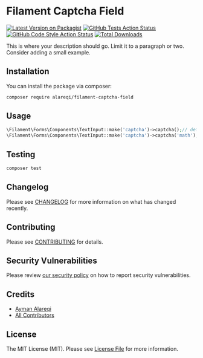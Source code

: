 # Filament Captcha Field

[![Latest Version on Packagist](https://img.shields.io/packagist/v/alareqi/filament-captcha-field.svg?style=flat-square)](https://packagist.org/packages/alareqi/filament-captcha-field)
[![GitHub Tests Action Status](https://img.shields.io/github/actions/workflow/status/alareqi/filament-captcha-field/run-tests.yml?branch=main&label=tests&style=flat-square)](https://github.com/alareqi/filament-captcha-field/actions?query=workflow%3Arun-tests+branch%3Amain)
[![GitHub Code Style Action Status](https://img.shields.io/github/actions/workflow/status/alareqi/filament-captcha-field/fix-php-code-style-issues.yml?branch=main&label=code%20style&style=flat-square)](https://github.com/alareqi/filament-captcha-field/actions?query=workflow%3A"Fix+PHP+code+style+issues"+branch%3Amain)
[![Total Downloads](https://img.shields.io/packagist/dt/alareqi/filament-captcha-field.svg?style=flat-square)](https://packagist.org/packages/alareqi/filament-captcha-field)



This is where your description should go. Limit it to a paragraph or two. Consider adding a small example.

## Installation

You can install the package via composer:

```bash
composer require alareqi/filament-captcha-field
```
## Usage

```php
\Filament\Forms\Components\TextInput::make('captcha')->captcha();// default config 'flat'
\Filament\Forms\Components\TextInput::make('captcha')->captcha('math');
```

## Testing

```bash
composer test
```

## Changelog

Please see [CHANGELOG](CHANGELOG.md) for more information on what has changed recently.

## Contributing

Please see [CONTRIBUTING](.github/CONTRIBUTING.md) for details.

## Security Vulnerabilities

Please review [our security policy](../../security/policy) on how to report security vulnerabilities.

## Credits

- [Ayman Alareqi](https://github.com/aymanalareqi)
- [All Contributors](../../contributors)

## License

The MIT License (MIT). Please see [License File](LICENSE.md) for more information.
